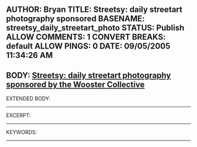 AUTHOR: Bryan
TITLE: Streetsy: daily streetart photography sponsored
BASENAME: streetsy_daily_streetart_photo
STATUS: Publish
ALLOW COMMENTS: 1
CONVERT BREAKS: __default__
ALLOW PINGS: 0
DATE: 09/05/2005 11:34:26 AM
-----
BODY:
<a title="Streetsy: daily streetart photography sponsored by the Wooster Collective" href="http://www.streetsy.com/">Streetsy: daily streetart photography sponsored by the Wooster Collective</a>
-----
EXTENDED BODY:

-----
EXCERPT:

-----
KEYWORDS:

-----


